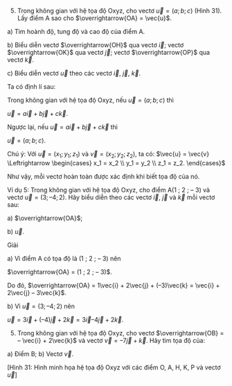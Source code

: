 5. Trong không gian với hệ tọa độ Oxyz, cho vectơ $\vec{u} = (a ; b ; c)$ (Hình 31).
Lấy điểm A sao cho $\overrightarrow{OA} = \vec{u}$.

a) Tìm hoành độ, tung độ và cao độ của điểm A.

b) Biểu diễn vectơ $\overrightarrow{OH}$ qua vectơ $\vec{i}$; vectơ $\overrightarrow{OK}$ qua vectơ $\vec{j}$; vectơ $\overrightarrow{OP}$ qua vectơ $\vec{k}$.

c) Biểu diễn vectơ $\vec{u}$ theo các vectơ $\vec{i}$, $\vec{j}$, $\vec{k}$.

Ta có định lí sau:

Trong không gian với hệ tọa độ Oxyz, nếu $\vec{u} = (a ; b ; c)$ thì

$\vec{u} = a\vec{i} + b\vec{j} + c\vec{k}$.

Ngược lại, nếu $\vec{u} = a\vec{i} + b\vec{j} + c\vec{k}$ thì

$\vec{u} = (a ; b ; c)$.

Chú ý: Với $\vec{u} = (x_1 ; y_1 ; z_1)$ và $\vec{v} = (x_2 ; y_2 ; z_2)$, ta có: $\vec{u} = \vec{v} \Leftrightarrow \begin{cases} x_1 = x_2 \\ y_1 = y_2 \\ z_1 = z_2. \end{cases}$

Như vậy, mỗi vectơ hoàn toàn được xác định khi biết tọa độ của nó.

Ví dụ 5: Trong không gian với hệ tọa độ Oxyz, cho điểm A(1 ; 2 ; – 3) và vectơ $\vec{u} = (3 ; – 4 ; 2)$. Hãy biểu diễn theo các vectơ $\vec{i}$, $\vec{j}$ và $\vec{k}$ mỗi vectơ sau:

a) $\overrightarrow{OA}$;

b) $\vec{u}$.

Giải

a) Vì điểm A có tọa độ là (1 ; 2 ; – 3) nên

$\overrightarrow{OA} = (1 ; 2 ; – 3)$.

Do đó, $\overrightarrow{OA} = 1\vec{i} + 2\vec{j} + (–3)\vec{k} = \vec{i} + 2\vec{j} – 3\vec{k}$.

b) Vì $\vec{u} = (3 ; – 4 ; 2)$ nên

$\vec{u} = 3\vec{i} + (– 4)\vec{j} + 2\vec{k} = 3\vec{i} – 4\vec{j} + 2\vec{k}$.

5. Trong không gian với hệ tọa độ Oxyz, cho vectơ $\overrightarrow{OB} = – \vec{i} + 2\vec{k}$ và vectơ $\vec{v} = – 7\vec{j} + \vec{k}$. Hãy tìm tọa độ của:

a) Điểm B;
b) Vectơ $\vec{v}$.

[Hình 31: Hình minh họa hệ tọa độ Oxyz với các điểm O, A, H, K, P và vectơ $\vec{u}$]